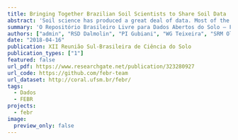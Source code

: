 ```yaml
---
title: Bringing Together Brazilian Soil Scientists to Share Soil Data
abstract: 'Soil science has produced a great deal of data. Most of the information is published as a single paper, and the primary data is unavailable to other researchers. As data underutilization is a waste of resources and refrains the advancement of knowledge, many isolated soil data rescue and sharing efforts have emerged in the scientific community. Lately, soil scientists have increased their concerns with data discoverability and reusability, and reproducible research. To address these issues, Brazilian soil scientists have recently created a data repository using community-built standards and following open data policies. The Free Brazilian Repository for Open Soil Data – FEBR, www.ufsm.br/febr – is a centralized repository targeted at storing open soil data and serving it in a standardized and harmonized format. The repository infrastructure was built using open source and/or free (of cost) software, and was primarily designed for the individual management of datasets. A dataset-driven structure helps datasets authors to be properly acknowledged. Moreover, it gives the flexibility to accommodate many types of data of any soil variable. This is accomplished by storing each dataset using a collection of spreadsheets accessible through an online application. Spreadsheets are familiar to any soil scientist, the reason why it is easier to enter, manipulate and visualize soil data in FEBR. They also facilitate the participation of soil survey experts in the recovery and quality assessment of legacy data. Soil scientists can help in the definition of standards and data management choices through a public discussion forum, febr-forum@googlegroups.com. A comprehensive documentation is available to guide FEBR maintainers and data contributors. A detailed catalog gives access to the 14 477 soil observations – 42% of them from south and southeastern Brazil – from 232 datasets contained in FEBR. Global and dataset-specific visualization and search tools and multiple download facilities are available. The latter includes standard file formats and connections with R and QGIS through the FEBR package. Various products can be derived from data in FEBR: specialized databases, pedotransfer functions, fertilizer recommendation guides, classification systems, and detailed soil maps. By sharing data through a centralized soil data storing and sharing facility, soil scientists from different fields have the opportunity to increase collaboration and the much needed soil knowledge.'
summary: 'O Repositório Brasileiro Livre para Dados Abertos do Solo – FEBR, www.ufsm.br/febr – é um repositório centralizado voltado ao armazenamento e distribuição de dados abertos do solo em formato padronizado e harmonizado. A estrutura do repositório foi construída usando softwares livres (de custo) e de código aberto, primando pela facilidade de manutenção, uso e acesso. Trata-se do maior repositório de dados do solo do Brasil, com 14 477 observações provenientes de 232 conjuntos de dados. O FEBR é a ferramenta que estava faltando para otimizar o uso dos recursos da pesquisa e aumentar a colaboração entre cientistas do solo.'
authors: ["admin", "RSD Dalmolin", "PI Gubiani", "WG Teixeira", "SRM Oliveira", "JHM Viana", "CG Tornquist", "LHC Anjos", "JJLL Souza", "EC Ribeiro", "MV Ottoni", "PSC Medeiros", "JM Reichert", "DS Siqueira", "J Marques Júnior", "JAM Demattê", "AC Dotto", "LS Collier", "GM Vasques", "GS Valladares", "FA Pedron", "JC Pedroso Neto", "JMF Alba", "RP Oliveira", "JH Caviglione", "P Miguel", "HG Santos", "CA Flores", "IF Lepsch", "DJ Gris", "NA Rosin", "JM Moura-Bueno"]
date: "2018-04-16"
publication: XII Reunião Sul-Brasileira de Ciência do Solo
publication_types: ["1"]
featured: false
url_pdf: https://www.researchgate.net/publication/323280927
url_code: https://github.com/febr-team
url_dataset: http://coral.ufsm.br/febr/
tags:
  - Dados
  - FEBR
projects:
  - febr
image:
  preview_only: false
---
```


